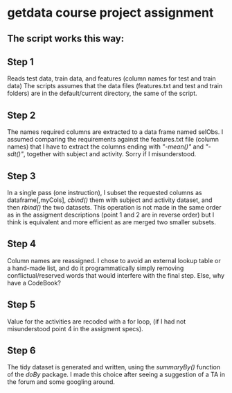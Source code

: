 getdata course project assignment
=================================

The script works this way:
--------------------------

Step 1
------
Reads test data, train data, and features (column names for test and train data)
The scripts assumes that the data files (features.txt and test and train folders) are in the default/current directory, the same of the script.

Step 2
------
The names required columns are extracted to a data frame named selObs.
I assumed comparing the requirements against the features.txt file (column names) that I have to extract the columns ending with *"-mean()"* and *"-sdt()"*, together with subject and activity. Sorry if I misunderstood.

Step 3 
------
In a single pass (one instruction), I subset the requested columns as dataframe[,myCols], *cbind()* them with subject and activity dataset, and then *rbind()* the two datasets. This operation is not made in the same order as in the assigment descriptions (point 1 and 2 are in reverse order) but I think is equivalent and more efficient as are merged two smaller subsets.

Step 4
------
Column names are reassigned. I chose to avoid an external lookup table or a hand-made list, and do it programmatically simply removing conflictual/reserved words that would interfere with the final step. Else, why have a CodeBook?

Step 5
------
Value for the activities are recoded with a for loop, (if I had not misunderstood point 4 in the assigment specs).

Step 6
------
The tidy dataset is generated and written, using the *summaryBy()* function of the *doBy* package. I made this choice after seeing a suggestion of a TA in the forum and some googling around.
